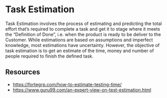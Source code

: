 # Task Estimation 

Task Estimation involves the process of estimating and predicting the total effort that’s required to complete a task and get it to stage where it meets the “Definition of Done”, i.e. when the product is ready to be deliver to the Customer. While estimations are based on assumptions and imperfect knowledge, most estimations have uncertainty. However, the objective of task estimation is to get an estimate of the time, money and number of people required to finish the defined task. 

## Resources
- https://fortegrp.com/how-to-estimate-testing-time/ 
- https://www.guru99.com/an-expert-view-on-test-estimation.html  

